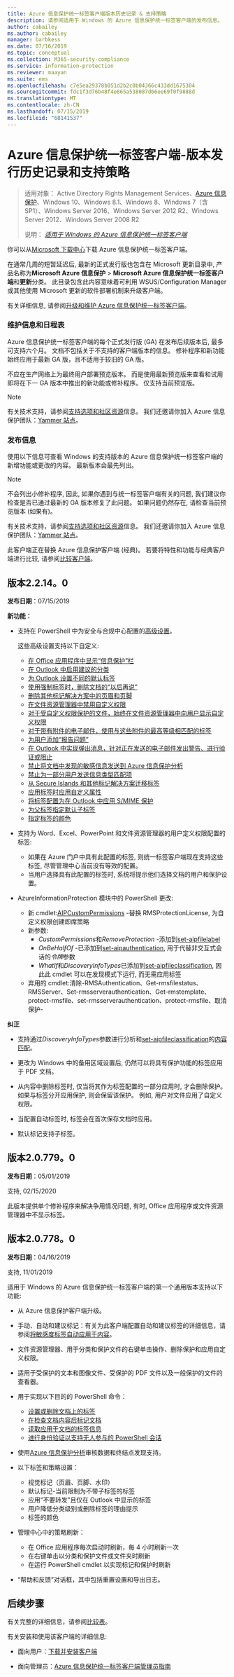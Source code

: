 ```yaml
---
title: Azure 信息保护统一标签客户端版本历史记录 & 支持策略
description: 请参阅适用于 Windows 的 Azure 信息保护统一标签客户端的发布信息。
author: cabailey
ms.author: cabailey
manager: barbkess
ms.date: 07/16/2019
ms.topic: conceptual
ms.collection: M365-security-compliance
ms.service: information-protection
ms.reviewer: maayan
ms.suite: ems
ms.openlocfilehash: c7e5ea29378b051d2b2c0b04366c433dd1675304
ms.sourcegitcommit: fdc1f3d76b48f4e865a538087d66ee69f0f9888d
ms.translationtype: MT
ms.contentlocale: zh-CN
ms.lasthandoff: 07/15/2019
ms.locfileid: "68141537"
---
```

# <a name="azure-information-protection-unified-labeling-client---version-release-history-and-support-policy"></a>Azure 信息保护统一标签客户端-版本发行历史记录和支持策略

>适用对象：  Active Directory Rights Management Services、[Azure 信息保护](https://azure.microsoft.com/pricing/details/information-protection)、Windows 10、Windows 8.1、Windows 8、Windows 7（含 SP1）、Windows Server 2016、Windows Server 2012 R2、Windows Server 2012、Windows Server 2008 R2
>
> 说明： *[适用于 Windows 的 Azure 信息保护统一标签客户端](../faqs.md#whats-the-difference-between-the-azure-information-protection-client-and-the-azure-information-protection-unified-labeling-client)*


你可以从[Microsoft 下载中心](https://www.microsoft.com/en-us/download/details.aspx?id=53018)下载 Azure 信息保护统一标签客户端。

在通常几周的短暂延迟后, 最新的正式发行版也包含在 Microsoft 更新目录中, 产品名称为**Microsoft Azure 信息保护** > **Microsoft Azure 信息保护统一标签客户端**和**更新**分类。 此目录包含此内容意味着可利用 WSUS/Configuration Manager 或其他使用 Microsoft 更新的软件部署机制来升级客户端。

有关详细信息, 请参阅[升级和维护 Azure 信息保护统一标签客户端](clientv2-admin-guide.md#upgrading-and-maintaining-the-azure-information-protection-unified-labeling-client)。

### <a name="servicing-information-and-timelines"></a>维护信息和日程表

Azure 信息保护统一标签客户端的每个正式发行版 (GA) 在发布后续版本后, 最多可支持六个月。 文档不包括关于不支持的客户端版本的信息。 修补程序和新功能始终应用于最新 GA 版，且不适用于较旧的 GA 版。

不应在生产网络上为最终用户部署预览版本。 而是使用最新预览版来查看和试用即将在下一 GA 版本中推出的新功能或修补程序。 仅支持当前预览版。

> [!NOTE]
> 有关技术支持，请参阅[支持选项和社区资源](../information-support.md#support-options-and-community-resources)信息。 我们还邀请你加入 Azure 信息保护团队：[Yammer 站点](https://www.yammer.com/askipteam/)。

### <a name="release-information"></a>发布信息

使用以下信息可查看 Windows 的支持版本的 Azure 信息保护统一标签客户端的新增功能或更改的内容。 最新版本会最先列出。 

> [!NOTE]
> 不会列出小修补程序, 因此, 如果你遇到与统一标签客户端有关的问题, 我们建议你检查是否已通过最新的 GA 版本修复了此问题。 如果问题仍然存在, 请检查当前预览版本 (如果有)。
>  
> 有关技术支持，请参阅[支持选项和社区资源](../information-support.md#support-options-and-community-resources)信息。 我们还邀请你加入 Azure 信息保护团队：[Yammer 站点](https://www.yammer.com/askipteam/)。

此客户端正在替换 Azure 信息保护客户端 (经典)。 若要将特性和功能与经典客户端进行比较, 请参阅[比较客户端](use-client.md#compare-the-clients)。

## <a name="version-22140"></a>版本2.2.14。0

**发布日期**：07/15/2019

**新功能：**

- 支持在 PowerShell 中为安全与合规中心配置的[高级设置](clientv2-admin-guide-customizations.md#how-to-configure-advanced-settings-for-the-client-by-using-office-365-security--compliance-center-powershell)。
    
    这些高级设置支持以下自定义:
     - [在 Office 应用程序中显示“信息保护”栏](clientv2-admin-guide-customizations.md#display-the-information-protection-bar-in-office-apps)
    - [在 Outlook 中启用建议的分类](clientv2-admin-guide-customizations.md#enable-recommended-classification-in-outlook)
    - [为 Outlook 设置不同的默认标签](clientv2-admin-guide-customizations.md#set-a-different-default-label-for-outlook)
    - [使用强制标签时，删除文档的“以后再说”](clientv2-admin-guide-customizations.md#remove-not-now-for-documents-when-you-use-mandatory-labeling)
    - [删除其他标记解决方案中的页眉和页脚](clientv2-admin-guide-customizations.md#remove-headers-and-footers-from-other-labeling-solutions)
    - [在文件资源管理器中禁用自定义权限](clientv2-admin-guide-customizations.md#disable-custom-permissions-in-file-explorer)
    - [对于受自定义权限保护的文件，始终在文件资源管理器中向用户显示自定义权限](clientv2-admin-guide-customizations.md#for-files-protected-with-custom-permissions-always-display-custom-permissions-to-users-in-file-explorer)
    - [对于带有附件的电子邮件，使用与这些附件的最高等级相匹配的标签](clientv2-admin-guide-customizations.md#for-email-messages-with-attachments-apply-a-label-that-matches-the-highest-classification-of-those-attachments)
    - [为用户添加“报告问题”](clientv2-admin-guide-customizations.md#add-report-an-issue-for-users)
    - [在 Outlook 中实现弹出消息，针对正在发送的电子邮件发出警告、进行验证或阻止](clientv2-admin-guide-customizations.md#implement-pop-up-messages-in-outlook-that-warn-justify-or-block-emails-being-sent)
    - [禁止将文档中发现的敏感信息发送到 Azure 信息保护分析](clientv2-admin-guide-customizations.md#disable-sending-discovered-sensitive-information-in-documents-to-azure-information-protection-analytics)
    - [禁止为一部分用户发送信息类型匹配项](clientv2-admin-guide-customizations.md#disable-sending-information-type-matches-for-a-subset-of-users)
    - [从 Secure Islands 和其他标记解决方案迁移标签](clientv2-admin-guide-customizations.md#migrate-labels-from-secure-islands-and-other-labeling-solutions)
    - [应用标签时应用自定义属性](clientv2-admin-guide-customizations.md#apply-a-custom-property-when-a-label-is-applied)
    - [将标签配置为在 Outlook 中应用 S/MIME 保护](clientv2-admin-guide-customizations.md#configure-a-label-to-apply-smime-protection-in-outlook)
    - [为父标签指定默认子标签](clientv2-admin-guide-customizations.md#specify-a-default-sublabel-for-a-parent-label)
    - [指定标签的颜色](clientv2-admin-guide-customizations.md#specify-a-color-for-the-label)

- 支持为 Word、Excel、PowerPoint 和文件资源管理器的用户定义权限配置的标签:
    - 如果在 Azure 门户中具有此配置的标签, 则统一标签客户端现在支持这些标签, 尽管管理中心当前没有等效的配置。
    - 当用户选择具有此配置的标签时, 系统将提示他们选择文档的用户和保护设置。

- AzureInformationProtection 模块中的 PowerShell 更改:
    - 新 cmdlet:[AIPCustomPermissions](/powershell/module/azureinformationprotection/New-AIPCustomPermissions) -替换 RMSProtectionLicense, 为自定义权限创建即席策略
    - 新参数:
        -  *CustomPermissions*和*RemoveProtection* -添加到[set-aipfilelabel](/powershell/module/azureinformationprotection/Set-AIPFileLabel)
        -  *OnBeHalfOf* -已添加到[set-aipauthentication](/powershell/module/azureinformationprotection/set-aipauthentication), 用于代替非交互式会话的*令牌*参数
        -  *WhatIf*和*DiscoveryInfoTypes*已添加到[set-aipfileclassification](/powershell/module/azureinformationprotection/set-aipfileclassification), 因此此 cmdlet 可以在发现模式下运行, 而无需应用标签
    - 弃用的 cmdlet:清除-RMSAuthentication、Get-rmsfilestatus、RMSServer、Set-rmsserverauthentication、Get-rmstemplate、protect-rmsfile、set-rmsserverauthentication、protect-rmsfile、取消保护-


**纠正**

- 支持通过*DiscoveryInfoTypes*参数进行分析和[set-aipfileclassification](https://docs.microsoft.com/powershell/module/azureinformationprotection/set-aipfileclassification?view=azureipps)的[内容匹配](../reports-aip.md#content-matches-for-deeper-analysis)。

- 更改为 Windows 中的备用区域设置后, 仍然可以将具有保护功能的标签应用于 PDF 文档。

- 从内容中删除标签时, 仅当将其作为标签配置的一部分应用时, 才会删除保护。 如果与标签分开应用保护, 则会保留该保护。 例如, 用户对文件应用了自定义权限。

- 当配置自动标签时, 标签会在首次保存文档时应用。

- 默认标记支持子标签。

## <a name="version-207790"></a>版本2.0.779。0

**发布日期**：05/01/2019

支持, 02/15/2020

此版本提供单个修补程序来解决争用情况问题, 有时, Office 应用程序或文件资源管理器中不显示标签。

## <a name="version-207780"></a>版本2.0.778。0

**发布日期**：04/16/2019

支持, 11/01/2019

适用于 Windows 的 Azure 信息保护统一标签客户端的第一个通用版本支持以下功能: 

- 从 Azure 信息保护客户端升级。

- 手动、自动和建议标记：有关为此客户端配置自动和建议标签的详细信息，请参阅[将敏感度标签自动应用于内容](/Office365/SecurityCompliance/apply-sensitivity-label-automatically)。

- 文件资源管理器、用于分类和保护文件的右键单击操作、删除保护和应用自定义权限。

- 适用于受保护的文本和图像文件、受保护的 PDF 文件以及一般保护的文件的查看器。

- 用于实现以下目的的 PowerShell 命令：
    - [设置或删除文档上的标签](/powershell/module/azureinformationprotection/set-aipfilelabel)
    - [在检查文档内容后标记文档](/powershell/module/azureinformationprotection/set-aipfileclassification)
    - [读取应用于文档的标签信息](/powershell/module/azureinformationprotection/get-aipfilestatus)
    - [进行身份验证以支持无人参与的 PowerShell 会话](/powershell/module/azureinformationprotection/set-aipauthentication)

- 使用[Azure 信息保护分析](../reports-aip.md)审核数据和终结点发现支持。

- 以下标签和策略设置：
    - 视觉标记（页眉、页脚、水印）
    - 默认标记-当前限制为不带子标签的标签
    - 应用“不要转发”且仅在 Outlook 中显示的标签
    - 用户降低分类级别或删除标签的理由提示
    - 标签的颜色

- 管理中心中的策略刷新：
    - 在 Office 应用程序每次启动时刷新，每 4 小时刷新一次
    - 在右键单击以分类和保护文件或文件夹时刷新
    - 在运行 PowerShell cmdlet 以实现标记和保护时刷新

- “帮助和反馈”对话框，其中包括重置设置和导出日志。


## <a name="next-steps"></a>后续步骤

有关完整的详细信息，请参阅[比较表](use-client.md#compare-the-clients)。

有关安装和使用该客户端的详细信息: 

- 面向用户：[下载并安装客户端](install-unifiedlabelingclient-app.md)

- 面向管理员：[Azure 信息保护统一标签客户端管理员指南](clientv2-admin-guide.md)

